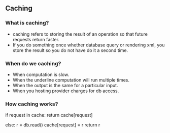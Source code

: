 ## Caching

### What is caching?
- caching refers to storing the result of an operation so that future requests return faster.
- If you do something once whether database query or rendering xml, you store the result so you do not have do it a second time.

### When do we caching?
- When computation is slow.
- When the underline computation will run multiple times.
- When the output is the same for a particular input.
- When you hosting provider charges for db access.

### How caching works?
<!-- cache hit -->
if request in cache:
  return cache[request]
  <!-- cache miss -->
else:
  r = db.read()
  cache[request] = r
  return r
